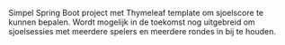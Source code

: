 Simpel Spring Boot project met Thymeleaf template om sjoelscore te kunnen bepalen. Wordt mogelijk in de toekomst nog uitgebreid om sjoelsessies met meerdere spelers en meerdere rondes in bij te houden.
